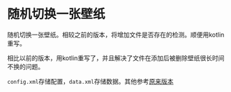 # 随机切换一张壁纸

随机切换一张壁纸。相较之前的版本，将增加文件是否存在的检测。顺便用kotlin重写。

相比以前的版本，用kotlin重写了，并且解决了文件在添加后被删除壁纸很长时间不换的问题。

`config.xml`存储配置，`data.xml`存储数据。其他参考[原来版本](https://github.com/zerofancy/autoswitchwallpicture)
